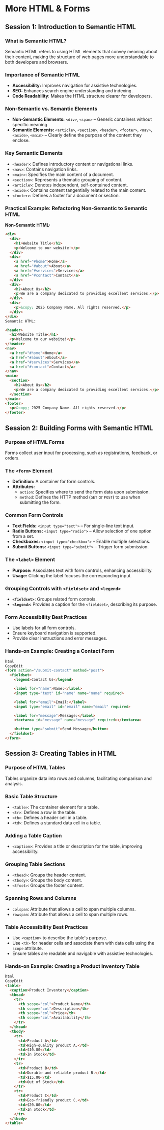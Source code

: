 # More HTML & Forms

## Session 1: Introduction to Semantic HTML

### What is Semantic HTML?

Semantic HTML refers to using HTML elements that convey meaning about their content, making the structure of web pages more understandable to both developers and browsers.

### Importance of Semantic HTML

- **Accessibility:** Improves navigation for assistive technologies.
- **SEO:** Enhances search engine understanding and indexing.
- **Code Readability:** Makes the HTML structure clearer for developers.

### Non-Semantic vs. Semantic Elements

- **Non-Semantic Elements:** `<div>`, `<span>` – Generic containers without specific meaning.
- **Semantic Elements:** `<article>`, `<section>`, `<header>`, `<footer>`, `<nav>`, `<aside>`, `<main>` – Clearly define the purpose of the content they enclose.

### Key Semantic Elements

- `<header>`: Defines introductory content or navigational links.
- `<nav>`: Contains navigation links.
- `<main>`: Specifies the main content of a document.
- `<section>`: Represents a thematic grouping of content.
- `<article>`: Denotes independent, self-contained content.
- `<aside>`: Contains content tangentially related to the main content.
- `<footer>`: Defines a footer for a document or section.

### Practical Example: Refactoring Non-Semantic to Semantic HTML

**Non-Semantic HTML:**

```html
<div>
  <div>
    <h1>Website Title</h1>
    <p>Welcome to our website!</p>
  </div>
  <div>
    <a href="#home">Home</a>
    <a href="#about">About</a>
    <a href="#services">Services</a>
    <a href="#contact">Contact</a>
  </div>
  <div>
    <h2>About Us</h2>
    <p>We are a company dedicated to providing excellent services.</p>
  </div>
  <div>
    <p>&copy; 2025 Company Name. All rights reserved.</p>
  </div>
</div>
Semantic HTML:

<header>
  <h1>Website Title</h1>
  <p>Welcome to our website!</p>
</header>
<nav>
  <a href="#home">Home</a>
  <a href="#about">About</a>
  <a href="#services">Services</a>
  <a href="#contact">Contact</a>
</nav>
<main>
  <section>
    <h2>About Us</h2>
    <p>We are a company dedicated to providing excellent services.</p>
  </section>
</main>
<footer>
  <p>&copy; 2025 Company Name. All rights reserved.</p>
</footer>
```

## Session 2: Building Forms with Semantic HTML

### Purpose of HTML Forms

Forms collect user input for processing, such as registrations, feedback, or orders.

### The `<form>` Element

- **Definition:** A container for form controls.
- **Attributes:**
    - `action`: Specifies where to send the form data upon submission.
    - `method`: Defines the HTTP method (`GET` or `POST`) to use when submitting the form.

### Common Form Controls

- **Text Fields:** `<input type="text">` – For single-line text input.
- **Radio Buttons:** `<input type="radio">` – Allow selection of one option from a set.
- **Checkboxes:** `<input type="checkbox">` – Enable multiple selections.
- **Submit Buttons:** `<input type="submit">` – Trigger form submission.

### The `<label>` Element

- **Purpose:** Associates text with form controls, enhancing accessibility.
- **Usage:** Clicking the label focuses the corresponding input.

### Grouping Controls with `<fieldset>` and `<legend>`

- **`<fieldset>`:** Groups related form controls.
- **`<legend>`:** Provides a caption for the `<fieldset>`, describing its purpose.

### Form Accessibility Best Practices

- Use labels for all form controls.
- Ensure keyboard navigation is supported.
- Provide clear instructions and error messages.

### Hands-on Example: Creating a Contact Form

```html
html
CopyEdit
<form action="/submit-contact" method="post">
  <fieldset>
    <legend>Contact Us</legend>

    <label for="name">Name:</label>
    <input type="text" id="name" name="name" required>

    <label for="email">Email:</label>
    <input type="email" id="email" name="email" required>

    <label for="message">Message:</label>
    <textarea id="message" name="message" required></textarea>

    <button type="submit">Send Message</button>
  </fieldset>
</form>

```

## Session 3: Creating Tables in HTML

### Purpose of HTML Tables

Tables organize data into rows and columns, facilitating comparison and analysis.

### Basic Table Structure

- `<table>`: The container element for a table.
- `<tr>`: Defines a row in the table.
- `<th>`: Defines a header cell in a table.
- `<td>`: Defines a standard data cell in a table.

### Adding a Table Caption

- `<caption>`: Provides a title or description for the table, improving accessibility.

### Grouping Table Sections

- `<thead>`: Groups the header content.
- `<tbody>`: Groups the body content.
- `<tfoot>`: Groups the footer content.

### Spanning Rows and Columns

- `colspan`: Attribute that allows a cell to span multiple columns.
- `rowspan`: Attribute that allows a cell to span multiple rows.

### Table Accessibility Best Practices

- Use `<caption>` to describe the table's purpose.
- Use `<th>` for header cells and associate them with data cells using the `scope` attribute.
- Ensure tables are readable and navigable with assistive technologies.

### Hands-on Example: Creating a Product Inventory Table

```html
html
CopyEdit
<table>
  <caption>Product Inventory</caption>
  <thead>
    <tr>
      <th scope="col">Product Name</th>
      <th scope="col">Description</th>
      <th scope="col">Price</th>
      <th scope="col">Availability</th>
    </tr>
  </thead>
  <tbody>
    <tr>
      <td>Product A</td>
      <td>High-quality product A.</td>
      <td>$10.00</td>
      <td>In Stock</td>
    </tr>
    <tr>
      <td>Product B</td>
      <td>Durable and reliable product B.</td>
      <td>$15.00</td>
      <td>Out of Stock</td>
    </tr>
    <tr>
      <td>Product C</td>
      <td>Eco-friendly product C.</td>
      <td>$20.00</td>
      <td>In Stock</td>
    </tr>
  </tbody>
</table>

```
